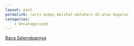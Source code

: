 ```yaml
---
layout: post
permalink: /arti-mimpi-melihat-matahari-di-atas-kepala/
categories:
    - Uncategorized
---
```


[Baca Selengkapnya](/03)